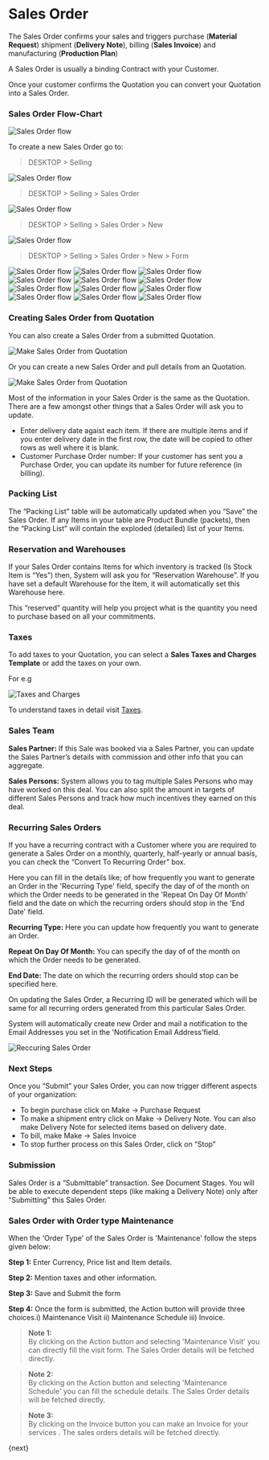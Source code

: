 <!-- add-breadcrumbs -->
# Sales Order

The Sales Order confirms your sales and triggers purchase (**Material
Request**) shipment (**Delivery Note**), billing (**Sales Invoice**) and
manufacturing (**Production Plan**)

A Sales Order is usually a binding Contract with your Customer.

Once your customer confirms the Quotation you can convert your Quotation into
a Sales Order.

### Sales Order Flow-Chart

<img class="screenshot" alt="Sales Order flow" src="/docs/assets/img/selling/sales-order-f.jpg">

To create a new Sales Order go to:

> DESKTOP > Selling 

<img class="screenshot" alt="Sales Order flow" src="/docs/assets/img/tablix/desktop/Selling.png">

> DESKTOP > Selling >  Sales Order

<img class="screenshot" alt="Sales Order flow" src="/docs/assets/img/tablix/sales-order/SO_main_page.png">

> DESKTOP > Selling > Sales Order > New

<img class="screenshot" alt="Sales Order flow" src="/docs/assets/img/tablix/sales-order/SO_list.png">

> DESKTOP > Selling > Sales Order > New > Form

<img class="screenshot" alt="Sales Order flow" src="/docs/assets/img/tablix/sales-order/SO1.png">

<img class="screenshot" alt="Sales Order flow" src="/docs/assets/img/tablix/sales-order/SO2.png">

<img class="screenshot" alt="Sales Order flow" src="/docs/assets/img/tablix/sales-order/SO3.png">

<img class="screenshot" alt="Sales Order flow" src="/docs/assets/img/tablix/sales-order/SO4.png">

<img class="screenshot" alt="Sales Order flow" src="/docs/assets/img/tablix/sales-order/SO5.png">

<img class="screenshot" alt="Sales Order flow" src="/docs/assets/img/tablix/sales-order/SO6.png">

<img class="screenshot" alt="Sales Order flow" src="/docs/assets/img/tablix/sales-order/SO7.png">

<img class="screenshot" alt="Sales Order flow" src="/docs/assets/img/tablix/sales-order/SO8.png">

<img class="screenshot" alt="Sales Order flow" src="/docs/assets/img/tablix/sales-order/SO9.png">

<img class="screenshot" alt="Sales Order flow" src="/docs/assets/img/tablix/sales-order/SO10.png">

<img class="screenshot" alt="Sales Order flow" src="/docs/assets/img/tablix/sales-order/SO11.png">

<img class="screenshot" alt="Sales Order flow" src="/docs/assets/img/tablix/sales-order/SO12.png">


### Creating Sales Order from Quotation

You can also create a Sales Order from a submitted Quotation.

<img class="screenshot" alt="Make Sales Order from Quotation" src="/docs/assets/img/selling/make-SO-from-quote.png">

Or you can create a new Sales Order and pull details from an Quotation.

<img class="screenshot" alt="Make Sales Order from Quotation" src="/docs/assets/img/selling/make-so.gif">

Most of the information in your Sales Order is the same as the Quotation.
There are a few amongst other things that a Sales Order will ask you to
update.

  * Enter delivery date agaist each item. If there are multiple items and if you enter delivery date in the first row, the date will be copied to other rows as well where it is blank.
  * Customer Purchase Order number: If your customer has sent you a Purchase Order, you can update its number for future reference (in billing).

### Packing List

The “Packing List” table will be automatically updated when you “Save” the
Sales Order. If any Items in your table are Product Bundle (packets), then the
“Packing List” will contain the exploded (detailed) list of your Items.

### Reservation and Warehouses

If your Sales Order contains Items for which inventory is tracked (Is Stock
Item is “Yes”) then, System will ask you for “Reservation Warehouse”. If you
have set a default Warehouse for the Item, it will automatically set this
Warehouse here.

This “reserved” quantity will help you project what is the quantity you need
to purchase based on all your commitments.

### Taxes

To add taxes to your Quotation, you can select a **Sales Taxes and Charges Template** or add the taxes on your own.

For e.g

<img class="screenshot" alt="Taxes and Charges" src="/docs/assets/img/selling/taxes-and-charges.gif">

To understand taxes in detail visit [Taxes](/docs/user/manual/en/setting-up/setting-up-taxes.html).

### Sales Team

**Sales Partner:** If this Sale was booked via a Sales Partner, you can update the Sales Partner’s details with commission and other info that you can aggregate.

**Sales Persons:** System allows you to tag multiple Sales Persons who may have worked on this deal. You can also split the amount in targets of different Sales Persons and track how much incentives they earned on this deal.

### Recurring Sales Orders

If you have a recurring contract with a Customer where you are required to generate a Sales Order on a monthly, quarterly, half-yearly or annual basis, you can check the “Convert To Recurring Order” box. 

Here you can fill in the details like; of how frequently you want to generate an Order in the 'Recurring Type' field, specify the day of of the month on which the Order needs to be generated in the 'Repeat On Day Of Month' field and the date on which the recurring orders should stop in the 'End Date' field.

**Recurring Type:** Here you can update how frequently you want to generate an Order.

**Repeat On Day Of Month:** You can specify the day of of the month on which the Order needs to be generated.

**End Date:** The date on which the recurring orders should stop can be specified here.

On updating the Sales Order, a Recurring ID will be generated which will be same for all recurring orders generated from this particular Sales Order.

System will automatically create new Order and mail a notification to the Email Addresses you set in the 'Notification Email Address'field.

<img class="screenshot" alt="Reccuring Sales Order" src="/docs/assets/img/selling/recurring-sales-order.png">

### Next Steps

Once you “Submit” your Sales Order, you can now trigger different aspects of
your organization:

  * To begin purchase click on Make -> Purchase Request
  * To make a shipment entry click on Make -> Delivery Note. You can also make Delivery Note for selected items based on delivery date.
  * To bill, make Make -> Sales Invoice
  * To stop further process on this Sales Order, click on “Stop”

### Submission

Sales Order is a “Submittable” transaction. See Document Stages. You will be
able to execute dependent steps (like making a Delivery Note) only after
“Submitting” this Sales Order.

### Sales Order with Order type Maintenance

When the 'Order Type' of the Sales Order is 'Maintenance' follow the steps
given below:

__Step 1:__ Enter Currency, Price list and Item details.

__Step 2:__ Mention taxes and other information.

__Step 3:__ Save and Submit the form

__Step 4:__ Once the form is submitted, the Action button will provide three
choices.i) Maintenance Visit ii) Maintenance Schedule iii) Invoice.



> **Note 1:**   
By clicking on the Action button and selecting 'Maintenance Visit' you can directly fill the visit form. The Sales Order details will be fetched directly.    

> **Note 2:**    
By clicking on the Action button and selecting 'Maintenance Schedule' you can fill the schedule details. The Sales Order details will be fetched directly.

> **Note 3:**    
By clicking on the Invoice button you can make an Invoice for your
services . The sales orders details will be fetched directly.

{next}
